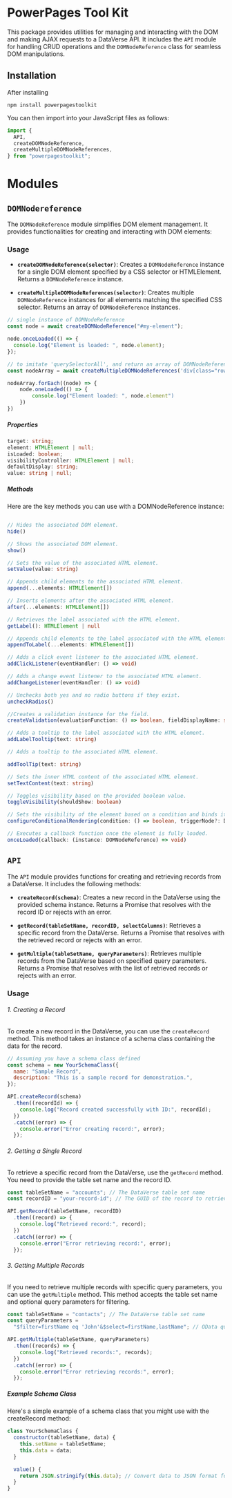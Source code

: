 # PowerPages Tool Kit

This package provides utilities for managing and interacting with the DOM and making AJAX requests to a DataVerse API. It includes the `API` module for handling CRUD operations and the `DOMNodeReference` class for seamless DOM manipulations.

## Installation

After installing

`npm install powerpagestoolkit`

You can then import into your JavaScript files as follows:

```javascript
import {
  API,
  createDOMNodeReference,
  createMultipleDOMNodeReferences,
} from "powerpagestoolkit";
```

# Modules

## `DOMNodereference`

The `DOMNodeReference` module simplifies DOM element management. It provides functionalities for creating and interacting with DOM elements:

### Usage

- **`createDOMNodeReference(selector)`**: Creates a `DOMNodeReference` instance for a single DOM element specified by a CSS selector or HTMLElement. Returns a `DOMNodeReference` instance.

- **`createMultipleDOMNodeReferences(selector)`**: Creates multiple `DOMNodeReference` instances for all elements matching the specified CSS selector. Returns an array of `DOMNodeReference` instances.

```javascript
// single instance of DOMNodeReference
const node = await createDOMNodeReference("#my-element");

node.onceLoaded(() => {
  console.log("Element is loaded: ", node.element);
});

// to imitate 'querySelectorAll', and return an array of DOMNodeReferences
const nodeArray = await createMultipleDOMNodeReferences('div[class="row"]');

nodeArray.forEach((node) => {
    node.oneLoaded(() => {
        console.log("Element loaded: ", node.element")
    })
})
```

##### Properties

```typescript
target: string;
element: HTMLElement | null;
isLoaded: boolean;
visibilityController: HTMLElement | null;
defaultDisplay: string;
value: string | null;
```

##### Methods

Here are the key methods you can use with a DOMNodeReference instance:

```typescript

// Hides the associated DOM element.
hide()

// Shows the associated DOM element.
show()

// Sets the value of the associated HTML element.
setValue(value: string)

// Appends child elements to the associated HTML element.
append(...elements: HTMLElement[])

// Inserts elements after the associated HTML element.
after(...elements: HTMLElement[])

// Retrieves the label associated with the HTML element.
getLabel(): HTMLElement | null

// Appends child elements to the label associated with the HTML element.
appendToLabel(...elements: HTMLElement[])

// Adds a click event listener to the associated HTML element.
addClickListener(eventHandler: () => void)

// Adds a change event listener to the associated HTML element.
addChangeListener(eventHandler: () => void)

// Unchecks both yes and no radio buttons if they exist.
uncheckRadios()

//Creates a validation instance for the field.
createValidation(evaluationFunction: () => boolean, fieldDisplayName: string)

// Adds a tooltip to the label associated with the HTML element.
addLabelTooltip(text: string)

// Adds a tooltip to the associated HTML element.

addToolTip(text: string)

// Sets the inner HTML content of the associated HTML element.
setTextContent(text: string)

// Toggles visibility based on the provided boolean value.
toggleVisibility(shouldShow: boolean)

// Sets the visibility of the element based on a condition and binds it to another DOMNodeReference.
configureConditionalRendering(condition: () => boolean, triggerNode?: DOMNodeReference)

// Executes a callback function once the element is fully loaded.
onceLoaded(callback: (instance: DOMNodeReference) => void)

```

## `API`

The `API` module provides functions for creating and retrieving records from a DataVerse. It includes the following methods:

- **`createRecord(schema)`**: Creates a new record in the DataVerse using the provided schema instance. Returns a Promise that resolves with the record ID or rejects with an error.
- **`getRecord(tableSetName, recordID, selectColumns)`**: Retrieves a specific record from the DataVerse. Returns a Promise that resolves with the retrieved record or rejects with an error.

- **`getMultiple(tableSetName, queryParameters)`**: Retrieves multiple records from the DataVerse based on specified query parameters. Returns a Promise that resolves with the list of retrieved records or rejects with an error.

### Usage

###### 1. Creating a Record

To create a new record in the DataVerse, you can use the `createRecord` method. This method takes an instance of a schema class containing the data for the record.

```javascript
// Assuming you have a schema class defined
const schema = new YourSchemaClass({
  name: "Sample Record",
  description: "This is a sample record for demonstration.",
});

API.createRecord(schema)
  .then((recordId) => {
    console.log("Record created successfully with ID:", recordId);
  })
  .catch((error) => {
    console.error("Error creating record:", error);
  });
```

###### 2. Getting a Single Record

To retrieve a specific record from the DataVerse, use the `getRecord` method. You need to provide the table set name and the record ID.

```javascript
const tableSetName = "accounts"; // The DataVerse table set name
const recordID = "your-record-id"; // The GUID of the record to retrieve

API.getRecord(tableSetName, recordID)
  .then((record) => {
    console.log("Retrieved record:", record);
  })
  .catch((error) => {
    console.error("Error retrieving record:", error);
  });
```

###### 3. Getting Multiple Records

If you need to retrieve multiple records with specific query parameters, you can use the `getMultiple` method. This method accepts the table set name and optional query parameters for filtering.

```javascript
const tableSetName = "contacts"; // The DataVerse table set name
const queryParameters =
  "$filter=firstName eq 'John'&$select=firstName,lastName"; // OData query parameters

API.getMultiple(tableSetName, queryParameters)
  .then((records) => {
    console.log("Retrieved records:", records);
  })
  .catch((error) => {
    console.error("Error retrieving records:", error);
  });
```

##### Example Schema Class

Here's a simple example of a schema class that you might use with the createRecord method:

```javascript
class YourSchemaClass {
  constructor(tableSetName, data) {
    this.setName = tableSetName;
    this.data = data;
  }

  value() {
    return JSON.stringify(this.data); // Convert data to JSON format for the API
  }
}
```
